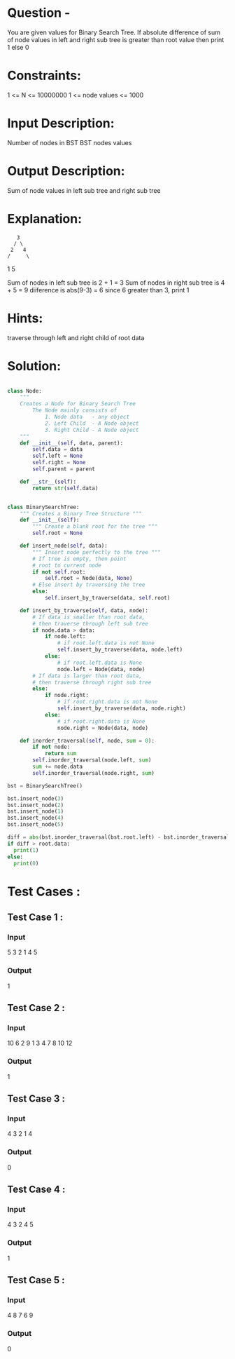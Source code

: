 # Question - 
You are given values for Binary Search Tree. If absolute difference of sum of node values in left and right sub tree is greater than root value then print 1 else 0

# Constraints:
1 <= N <= 10000000
1 <= node values <= 1000

# Input Description:
Number of nodes in BST
BST nodes values

# Output Description:
Sum of node values in left sub tree and right sub tree

# Explanation:
       3
      / \
     2   4
    /     \
   1       5

Sum of nodes in left sub tree is 2 + 1 = 3
Sum of nodes in right sub tree is 4 + 5 = 9
diiference is abs(9-3) = 6
since 6 greater than 3, print 1


# Hints:
traverse through left and right child of root data

# Solution:

```python

class Node:
    """
    Creates a Node for Binary Search Tree
        The Node mainly consists of
            1. Node data   - any object
            2. Left Child  - A Node object
            3. Right Child - A Node object
    """
    def __init__(self, data, parent):
        self.data = data
        self.left = None
        self.right = None
        self.parent = parent

    def __str__(self):
        return str(self.data)


class BinarySearchTree:
    """ Creates a Binary Tree Structure """
    def __init__(self):
        """ Create a blank root for the tree """
        self.root = None

    def insert_node(self, data):
        """ Insert node perfectly to the tree """
        # If tree is empty, then point
        # root to current node
        if not self.root:
            self.root = Node(data, None)
        # Else insert by traversing the tree
        else:
            self.insert_by_traverse(data, self.root)

    def insert_by_traverse(self, data, node):
        # If data is smaller than root data,
        # then traverse through left sub tree
        if node.data > data:
            if node.left:
                # if root.left.data is not None
                self.insert_by_traverse(data, node.left)
            else:
                # if root.left.data is None
                node.left = Node(data, node)
        # If data is larger than root data,
        # then traverse through right sub tree
        else:
            if node.right:
                # if root.right.data is not None
                self.insert_by_traverse(data, node.right)
            else:
                # if root.right.data is None
                node.right = Node(data, node)

    def inorder_traversal(self, node, sum = 0):
        if not node:
            return sum
        self.inorder_traversal(node.left, sum)
        sum += node.data
        self.inorder_traversal(node.right, sum)  

bst = BinarySearchTree()

bst.insert_node(3)
bst.insert_node(2)
bst.insert_node(1)
bst.insert_node(4)
bst.insert_node(5)

diff = abs(bst.inorder_traversal(bst.root.left) - bst.inorder_traversal(bst.root.right))
if diff > root.data:
  print(1)
else:
  print(0)
```

# Test Cases :
## Test Case 1 :
### Input
5
3 2 1 4 5
### Output
1

## Test Case 2 :
### Input
10
6 2 9 1 3 4 7 8 10 12
### Output
1


## Test Case 3 :
### Input
4
3 2 1 4
### Output
0

## Test Case 4 :
### Input
4
3 2 4 5
### Output
1

## Test Case 5 :
### Input
4
8 7 6 9
### Output
0
